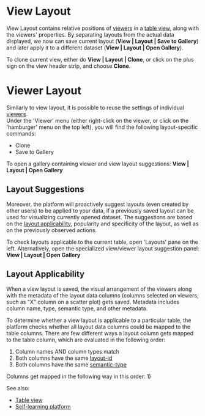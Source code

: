 <!-- TITLE: View Layout -->
<!-- SUBTITLE: -->

# View Layout

View Layout contains relative positions of [viewers](../visualize/viewers.md) in a [table view](../overview/table-view.md),
along with the viewers' properties. By separating layouts from the actual data displayed, we now can
save current layout (**View | Layout | Save to Gallery**) and later apply it to a different dataset
(**View | Layout | Open Gallery**). 

To clone current view, either do **View | Layout | Clone**, or click on the plus sign on the view header strip, 
and choose **Clone**.

# Viewer Layout

Similarly to view layout, it is possible to reuse the settings of individual [viewers](../visualize/viewers.md).   
Under the 'Viewer' menu (either right-click on the viewer, or click on the 'hamburger' menu on the top left),
you will find the following layout-specific commands:
* Clone
* Save to Gallery

To open a gallery containing viewer and view layout suggestions: **View | Layout | Open Gallery**

## Layout Suggestions

Moreover, the platform will proactively suggest layouts (even created by
other users) to be applied to your data, if a previously saved layout can be used for visualizing currently
opened dataset. The suggestions are based on the [layout applicability](#layout-applicability), 
popularity and specificity of the layout, as well as on the previously observed actions.
 
To check layouts applicable to the current table, open 'Layouts' pane on the left. Alternatively,
open the specialized view/viewer layout suggestion panel: **View | Layout | Open Gallery** 

## Layout Applicability

When a view layout is saved, the visual arrangement of the viewers along with the metadata of the 
layout data columns (columns selected on viewers, such as "X" column on a scatter plot) gets saved. 
Metadata includes column name, type, semantic type, and other metadata.

To determine whether a view layout is applicable to a particular table, the platform checks whether
all layout data columns could be mapped to the table columns. There are few different ways a 
layout column gets mapped to the table column, which are evaluated in the following order:

1. Column names AND column types match
2. Both columns have the same [layout-id](../discover/tags.md#layout-id) 
3. Both columns have the same [semantic-type](../discover/tags.md#semantic-type) 
 
Columns get mapped in the following way
in this order:
1) 


See also:
* [Table view](../overview/table-view.md)
* [Self-learning platform](../learn/self-learning-platform.md)
